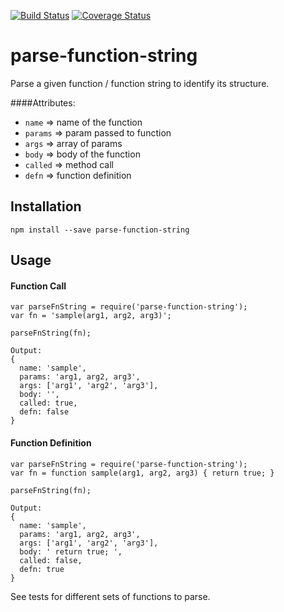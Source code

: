 [![Build Status](https://travis-ci.org/rajeshsegu/parse-function-string.svg?branch=master)](https://travis-ci.org/rajeshsegu/parse-function-string)
[![Coverage Status](https://coveralls.io/repos/rajeshsegu/parse-function-string/badge.svg?branch=master&service=github)](https://coveralls.io/github/rajeshsegu/parse-function-string?branch=master)


# parse-function-string

Parse a given function / function string to identify its structure.

####Attributes:

 - `name` => name of the function
 - `params` => param passed to function
 - `args` => array of params
 - `body` => body of the function
 - `called` => method call
 - `defn` => function definition

## Installation

```
npm install --save parse-function-string
```

## Usage

#### Function Call

```
var parseFnString = require('parse-function-string');
var fn = 'sample(arg1, arg2, arg3)';

parseFnString(fn);
```

```
Output:
{
  name: 'sample',
  params: 'arg1, arg2, arg3',
  args: ['arg1', 'arg2', 'arg3'],
  body: '',
  called: true,
  defn: false
}
```

#### Function Definition

```
var parseFnString = require('parse-function-string');
var fn = function sample(arg1, arg2, arg3) { return true; }

parseFnString(fn);
```

```
Output:
{
  name: 'sample',
  params: 'arg1, arg2, arg3',
  args: ['arg1', 'arg2', 'arg3'],
  body: ' return true; ',
  called: false,
  defn: true
}
```

See tests for different sets of functions to parse.
